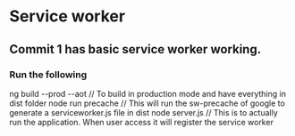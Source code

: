 # Service worker

## Commit 1 has basic service worker working. 
### Run the following
ng build --prod --aot // To build in production mode and have everything in dist folder
node run precache // This will run the sw-precache of google to generate a serviceworker.js file in dist
node server.js // This is to actually run the application. When user access it will register the service worker
